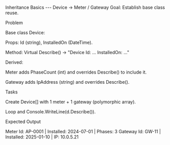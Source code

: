 Inheritance Basics --- Device → Meter / Gateway
Goal: Establish base class reuse.

Problem

Base class Device:

Props: Id (string), InstalledOn (DateTime).

Method: Virtual Describe() → "Device Id: ... InstalledOn: ..."

Derived:

Meter adds PhaseCount (int) and overrides Describe() to include it.

Gateway adds IpAddress (string) and overrides Describe().

Tasks

Create Device[] with 1 meter + 1 gateway (polymorphic array).

Loop and Console.WriteLine(d.Describe()).

Expected Output

Meter Id: AP-0001 | Installed: 2024-07-01 | Phases: 3
Gateway Id: GW-11 | Installed: 2025-01-10 | IP: 10.0.5.21